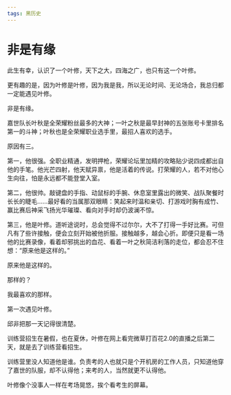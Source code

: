 ```yaml
---
tags: 黑历史
---
```


# 非是有缘





此生有幸，认识了一个叶修，天下之大，四海之广，也只有这一个叶修。

更有趣的是，因为叶修是叶修，因为我是我，所以无论时间、无论场合，我总归都一定能遇见叶修。

非是有缘。



嘉世队长叶秋是全荣耀粉丝最多的大神；一叶之秋是最早封神的五张账号卡里排名第一的斗神；叶秋也是全荣耀职业选手里，最招人喜欢的选手。

原因有三。

第一，他很强。全职业精通，发明押枪，荣耀论坛里加精的攻略贴少说四成都出自他的手笔。他光芒四射，他天赋异禀，他是活着的传说。打荣耀的人，若不对他心生向往，怕是永远都不能登堂入室。

第二，他很帅。敲键盘的手指、动鼠标的手腕、休息室里露出的微笑、战队聚餐时长长的睫毛……最好看的当属那双眼睛：笑起来时温和亲切、打游戏时胸有成竹、赢比赛后神采飞扬光华璀璨、看向对手时却仍波澜不惊。

第三，他是叶修。道听途说时，总会觉得不过尔尔，大不了打得一手好比赛。可但凡有了些许接触，便会立刻开始被他折服。接触越多，越会心折。即便只是看一场他的比赛录像，看着却邪挑出的血花、看着一叶之秋简洁利落的走位，都会忍不住想：“原来他是这样的。”



原来他是这样的。

那样的？

我最喜欢的那样。





第一次遇见叶修。



邱非把那一天记得很清楚。

训练营招生在暑假，也在夏休，叶修在网上看完微草打百花2.0的直播之后第二天，就是去了训练营看招生。

训练营里没人知道他是谁。负责考的人也就只是个开机房的工作人员，只知道他穿了嘉世的队服，却不认得他；来考的人，当然就更不认得他。

叶修像个没事人一样在考场晃悠，挨个看考生的屏幕。

